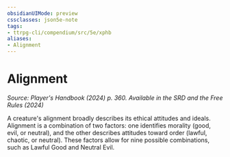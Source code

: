 ```yaml
---
obsidianUIMode: preview
cssclasses: json5e-note
tags:
- ttrpg-cli/compendium/src/5e/xphb
aliases:
- Alignment
---
```

# Alignment
*Source: Player's Handbook (2024) p. 360. Available in the <span title='Systems Reference Document (5.2)'>SRD</span> and the Free Rules (2024)* 

A creature's alignment broadly describes its ethical attitudes and ideals. Alignment is a combination of two factors: one identifies morality (good, evil, or neutral), and the other describes attitudes toward order (lawful, chaotic, or neutral). These factors allow for nine possible combinations, such as Lawful Good and Neutral Evil.